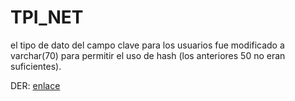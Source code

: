 # TPI_NET

el tipo de dato del campo clave para los usuarios fue modificado a varchar(70) para permitir el uso de hash (los anteriores 50 no eran suficientes).

DER: [enlace](https://drive.google.com/file/d/1JG2w2Kwl7ZbfJIzI8IoloU8ToEIiATxJ/view?usp=sharing)
